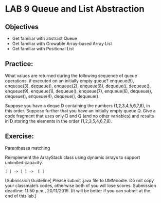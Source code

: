# LAB 9 Queue and List Abstraction

## Objectives
- Get familiar with abstract Queue
- Get familiar with Growable Array-based Array List
- Get familiar with Positional List

## Practice:
What values are returned during the following sequence of queue operations, if executed on an initially empty queue? enqueue(5), enqueue(3), dequeue(), enqueue(2), enqueue(8), dequeue(), dequeue(), enqueue(9), enqueue(1), dequeue(), enqueue(7), enqueue(6), dequeue(), dequeue(), enqueue(4), dequeue(), dequeue().

Suppose you have a deque D containing the numbers (1,2,3,4,5,6,7,8), in this order. Suppose further that you have an initially empty queue Q. Give a code fragment that uses only D and Q (and no other variables) and results in D storing the elements in the order (1,2,3,5,4,6,7,8).

## Exercise: 
Parentheses matching

Reimplement the ArrayStack class using dynamic arrays to support unlimited capacity.

```
[ ] -> [ ] ->  [ ]
```

[Submission Guideline] 
Please submit .java file to UMMoodle.
Do not copy your classmate’s codes, otherwise both of you will lose scores.
Submission deadline: 11:50 p.m., 20/11/2019. (It will be better if you can submit
at the end of this lab.)

